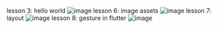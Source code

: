lesson 3: hello world
![image](https://user-images.githubusercontent.com/62642158/156490890-352ddb86-62f1-45eb-9128-13a1f7d2a888.png)
lesson 6: image assets
![image](https://user-images.githubusercontent.com/62642158/156490560-9f26cd87-43fd-4840-9d86-43096e210d7b.png)
lesson 7: layout
![image](https://user-images.githubusercontent.com/62642158/156493923-41992b8b-4e1d-42f6-ac41-7a6217cb4382.png)
lesson 8: gesture in flutter
![image](https://user-images.githubusercontent.com/62642158/156586157-a0a67249-d026-4a1c-a254-f8f15175ab3a.png)
